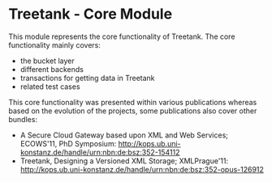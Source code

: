 Treetank - Core Module
================

This module represents the core functionality of Treetank. The core functionality mainly covers:

* the bucket layer
* different backends
* transactions for getting data in Treetank
* related test cases

This core functionality was presented within various publications whereas based on the evolution of the projects, some publications also cover other bundles:

* A Secure Cloud Gateway based upon XML and Web Services; ECOWS'11, PhD Symposium: http://kops.ub.uni-konstanz.de/handle/urn:nbn:de:bsz:352-154112 
* Treetank, Designing a Versioned XML Storage; XMLPrague'11: http://kops.ub.uni-konstanz.de/handle/urn:nbn:de:bsz:352-opus-126912